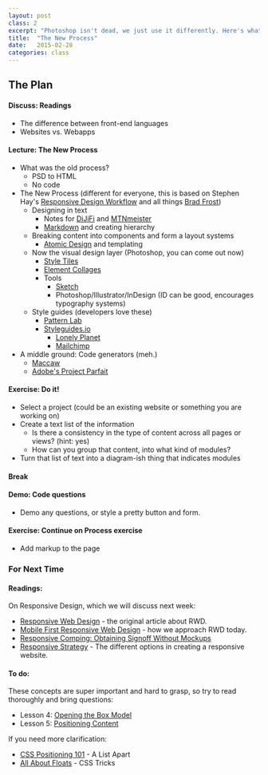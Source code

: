 ```yaml
---
layout: post
class: 2
excerpt: "Photoshop isn't dead, we just use it differently. Here's what we do now."
title:  "The New Process"
date:   2015-02-28
categories: class
---
```


## The Plan

#### <span class="post-title-pre">Discuss:</span> Readings 
	
* The difference between front-end languages
* Websites vs. Webapps

#### <span class="post-title-pre">Lecture:</span> The New Process

* What was the old process?
	* PSD to HTML
	* No code
* The New Process (different for everyone, this is based on Stephen Hay's [Responsive Design Workflow](http://www.responsivedesignworkflow.com/) and all things [Brad Frost](http://bradfrost.com))
	* Designing in text
		* Notes for [DiJiFi](https://github.com/laras126/dijifi-theme/tree/master/_notes	) and [MTNmeister](https://github.com/laras126/mtnmeister-theme/blob/master/content-list.md)
		* [Markdown](http://daringfireball.net/projects/markdown/syntax) and creating hierarchy
	* Breaking content into components and form a layout systems
		* [Atomic Design](http://patternlab.io/about.html) and templating
	* Now the visual design layer (Photoshop, you can come out now)
		* [Style Tiles](http://styletil.es)
		* [Element Collages](http://danielmall.com/articles/rif-element-collages/)
		* Tools
			* [Sketch](http://bohemiancoding.com/sketch/)
			* Photoshop/Illustrator/InDesign (ID can be good, encourages typography systems)
	* Style guides (developers love these)
		* [Pattern Lab](http://patternlab.io)
		* [Styleguides.io](http://styleguides.io)
			* [Lonely Planet](http://rizzo.lonelyplanet.com/styleguide/design-elements/colours)
			* [Mailchimp](http://ux.mailchimp.com/patterns/)
* A middle ground: Code generators (meh.)
	* [Maccaw](http://macaw.co/)
	* [Adobe's Project Parfait](https://assets.adobe.com/link/b8ecd6b6-94ac-468c-9cfa-b2c666c81a6c?section=extract)

#### <span class="post-title-pre">Exercise:</span> Do it!

* Select a project (could be an existing website or something you are working on)
* Create a text list of the information
	* Is there a consistency in the type of content across all pages or views? (hint: yes)
	* How can you group that content, into what kind of modules?
* Turn that list of text into a diagram-ish thing that indicates modules

#### Break

#### <span class="post-title-pre">Demo:</span> Code questions

* Demo any questions, or style a pretty button and form.

#### <span class="post-title-pre">Exercise:</span> Continue on Process exercise

* Add markup to the page

<div class="post-todos notice" markdown="1">

### For Next Time

#### Readings:

On Responsive Design, which we will discuss next week:

* [Responsive Web Design](http://alistapart.com/article/responsive-web-design) - the original article about RWD.
* [Mobile First Responsive Web Design](http://bradfrost.com/blog/web/mobile-first-responsive-web-design/) - how we approach RWD today.
* [Responsive Comping: Obtaining Signoff Without Mockups](http://alistapart.com/article/responsive-comping-obtaining-signoff-with-mockups)
* [Responsive Strategy](http://bradfrost.com/blog/post/responsive-strategy/) - The different options in creating a responsive website.


#### To do:

These concepts are super important and hard to grasp, so try to read thoroughly and bring questions:

* Lesson 4: [Opening the Box Model](http://learn.shayhowe.com/html-css/positioning-content/)
* Lesson 5: [Positioning Content](http://learn.shayhowe.com/html-css/positioning-content/)

If you need more clarification:

* [CSS Positioning 101](http://alistapart.com/article/css-positioning-101) - A List Apart
* [All About Floats](https://css-tricks.com/all-about-floats/) - CSS Tricks

</div>

